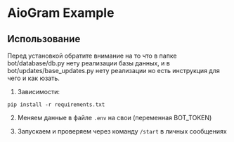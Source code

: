 # AioGram Example
## Использование
Перед установкой обратите внимание на то что в папке bot/database/db.py нету реализации базы данных, и в bot/updates/base_updates.py нету реализации но есть инструкция для чего и как юзать.

1. Зависимости:
```
pip install -r requirements.txt
```
2. Меняем данные в файле ```.env``` на свои (переменная BOT_TOKEN)

3. Запускаем и проверяем через команду ```/start``` в личных сообщениях
